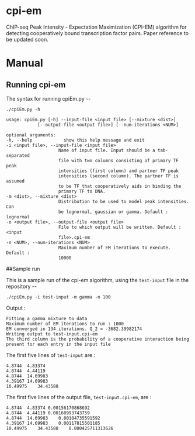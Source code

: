 # cpi-em
ChIP-seq Peak Intensity - Expectation Maximization (CPI-EM) algorithm for detecting cooperatively bound transcription factor pairs. Paper reference to be updated soon. 

# Manual
## Running cpi-em

The syntax for running cpiEm.py -- 

    ./cpiEm.py -h

    usage: cpiEm.py [-h] --input-file <input file> [--mixture <dist>]
                [--output-file <output file>] [--num-iterations <NUM>]

    optional arguments:
    -h, --help            show this help message and exit
    -i <input file>, --input-file <input file>
                        Name of input file. Input should be a tab-separated
                        file with two columns consisting of primary TF peak
                        intensities (first column) and partner TF peak
                        intensities (second column). The partner TF is assumed
                        to be TF that cooperatively aids in binding the
                        primary TF to DNA.
    -m <dist>, --mixture <dist>
                        Distribution to be used to model peak intensities. Can
                        be lognormal, gaussian or gamma. Default : lognormal
    -o <output file>, --output-file <output file>
                        File to which output will be written. Default : <input
                        file>.cpi-em
    -n <NUM>, --num-iterations <NUM>
                        Maximum number of EM iterations to execute. Default :
                        10000

##Sample run 

This is a sample run of the cpi-em algorithm, using the `test-input` file in the repository -- 

    ./cpiEm.py -i test-input -m gamma -n 100
    
Output :     

    Fitting a gamma mixture to data
    Maximum number of EM iterations to run : 1000
    EM converged in 134 iterations. Q_2 = -3682.39982174
    Writing output to test-input.cpi-em
    The third column is the probability of a cooperative interaction being present for each entry in the input file
    
The first five lines of `test-input` are :

    4.8744	4.83374
    4.8744	4.44119
    4.8744	14.69983
    4.39167	14.69983
    10.49975	34.43588
    
The first five lines of the output file, `test-input.cpi-em`, are : 

    4.8744	4.83374	0.00156170868692
    4.8744	4.44119	0.00160993743759
    4.8744	14.69983	0.00104735591592
    4.39167	14.69983	0.00117815501185
    10.49975	34.43588	0.000425711313626
